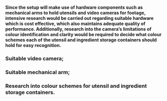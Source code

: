 **Since the setup will make use of hardware components such as mechanical arms to hold utensils and video cameras for footage, intensive research would be carried out regarding suitable hardware which is cost effective, which also maintains adequate quality of performance. Additionally, research into the camera’s limitations of colour identification and clarity would be required to decide what colour schemes each of the utensil and ingredient storage containers should hold for easy recognition.**

### Suitable video camera;
### Suitable mechanical arm;
### Research into colour schemes for utensil and ingredient storage containers.
### 